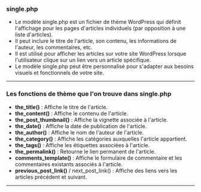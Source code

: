 ### single.php

- Le modèle single.php est un fichier de thème WordPress qui définit l'affichage pour les pages d'articles individuels (par opposition à une liste d'articles).
- Il peut inclure le titre de l'article, son contenu, les informations de l'auteur, les commentaires, etc.
- Il est utilisé pour afficher les articles sur votre site WordPress lorsque l'utilisateur clique sur un lien vers un article spécifique.
- Le modèle single.php peut être personnalisé pour s'adapter aux besoins visuels et fonctionnels de votre site.

---

### Les fonctions de thème que l'on trouve dans single.php

- **the_title()** : Affiche le titre de l'article.
- **the_content()** : Affiche le contenu de l'article.
- **the_post_thumbnail()** : Affiche la vignette associée à l'article.
- **the_date()** : Affiche la date de publication de l'article.
- **the_author()** : Affiche le nom de l'auteur de l'article.
- **the_category()** : Affiche les catégories auxquelles l'article appartient.
- **the_tags()** : Affiche les étiquettes associées à l'article.
- **the_permalink()** : Retourne le lien permanent de l'article.
- **comments_template()** : Affiche le formulaire de commentaire et les commentaires existants associés à l'article.
- **previous_post_link()** / next_post_link() : Affiche des liens vers les articles précédent et suivant.

---
